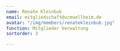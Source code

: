 ```yaml
---
name: Renate Kleinbub
email: mitgliedschaft@vcmuellheim.de
avatar: "/img/members/renatekleinbub.jpg"
function: Mitglieder Verwaltung
sortorder: 3

---
```

